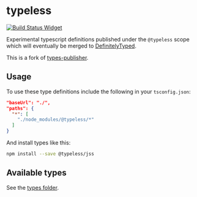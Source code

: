 # typeless

[![Build Status Widget]][build status]

Experimental typescript definitions published under the `@typeless` scope
which will eventually be merged to [DefinitelyTyped](https://github.com/DefinitelyTyped/DefinitelyTyped).

This is a fork of [types-publisher](https://github.com/Microsoft/types-publisher).

## Usage

To use these type definitions include the following in your `tsconfig.json`:

```json
"baseUrl": "./",
"paths": {
  "*": [
    "./node_modules/@typeless/*"
  ]
}
```

And install types like this:

```bash
npm install --save @typeless/jss
```

## Available types

See the [types folder](https://github.com/wikiwi/typeless/tree/master/types).

[build status]: https://travis-ci.org/wikiwi/typeless

[build status widget]: https://img.shields.io/travis/wikiwi/typeless/master.svg?style=flat-square
